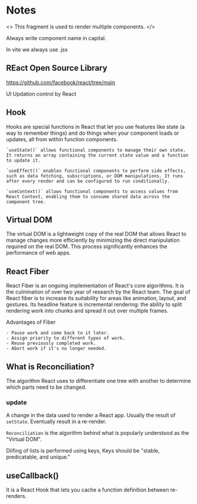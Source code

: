 # Notes

<>
    This fragment is used to render multiple components.
</>

Always write component name in capital.

In vite we always use .jsx

## REact Open Source Library

<https://github.com/facebook/react/tree/main>

UI Updation control by React

## Hook

Hooks are special functions in React that let you use features like state (a way to remember things) and do things when your component loads or updates, all from within function components.

    `useState()` allows functional components to manage their own state. It returns an array containing the current state value and a function to update it.

    `useEffect()` enables functional components to perform side effects, such as data fetching, subscriptions, or DOM manipulations. It runs after every render and can be configured to run conditionally.

    `useContext()` allows functional components to access values from React Context, enabling them to consume shared data across the component tree.

## Virtual DOM

The virtual DOM is a lightweight copy of the real DOM that allows React to manage changes more efficiently by minimizing the direct manipulation required on the real DOM. This process significantly enhances the performance of web apps.

## React Fiber

React Fiber is an ongoing implementation of React's core algorithms. It is the culmination of over two year of research by the React team.
The goal of React fiber is to increase its suitability for areas like animation, layout, and gestures. Its headline feature is incremental rendering: the ability to split rendering work into chunks and spread it out over multiple frames.

Advantages of Fiber

    - Pause work and come back to it later.
    - Assign priority to different types of work.
    - Reuse previously completed work.
    - Abort work if it's no longer needed.

## What is Reconciliation?

The algorithm React uses to differentiate one tree with another to determine which parts need to be changed.

### update

A change in the data used to render a React app. Usually the result of `setState`. Eventually result in a re-render.

`Reconciliation` is the algorithm behind what is popularly understood as the "Virtual DOM".

Diifing of lists is performed using keys, Keys should be "stable, predicatable, and unique."

## useCallback()

It is a React Hook that lets you cache a function definition between re-renders.
